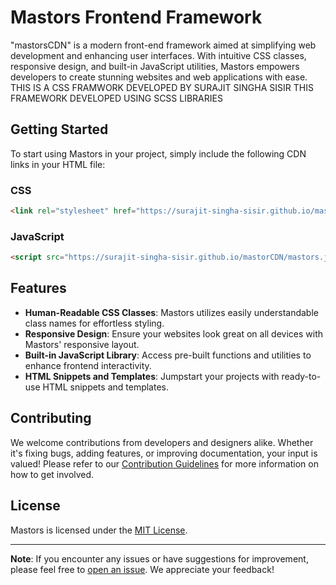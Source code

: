 # Mastors Frontend Framework

"mastorsCDN" is a modern front-end framework aimed at simplifying web development and enhancing user interfaces. With intuitive CSS classes, responsive design, and built-in JavaScript utilities, Mastors empowers developers to create stunning websites and web applications with ease. THIS IS A CSS FRAMWORK DEVELOPED BY SURAJIT SINGHA SISIR
THIS FRAMEWORK DEVELOPED USING SCSS LIBRARIES

## Getting Started

To start using Mastors in your project, simply include the following CDN links in your HTML file:

### CSS

```html
<link rel="stylesheet" href="https://surajit-singha-sisir.github.io/mastorCDN/mastors.css">
```

### JavaScript

```html
<script src="https://surajit-singha-sisir.github.io/mastorCDN/mastors.js"></script>
```

## Features

- **Human-Readable CSS Classes**: Mastors utilizes easily understandable class names for effortless styling.
- **Responsive Design**: Ensure your websites look great on all devices with Mastors' responsive layout.
- **Built-in JavaScript Library**: Access pre-built functions and utilities to enhance frontend interactivity.
- **HTML Snippets and Templates**: Jumpstart your projects with ready-to-use HTML snippets and templates.

## Contributing

We welcome contributions from developers and designers alike. Whether it's fixing bugs, adding features, or improving documentation, your input is valued! Please refer to our [Contribution Guidelines](CONTRIBUTING.md) for more information on how to get involved.

## License

Mastors is licensed under the [MIT License](LICENSE).

---

**Note**: If you encounter any issues or have suggestions for improvement, please feel free to [open an issue](https://github.com/surajit-singha-sisir/mastors/issues). We appreciate your feedback!
